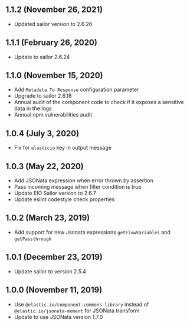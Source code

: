 ## 1.1.2 (November 26, 2021)

* Updated sailor version to 2.6.26

## 1.1.1 (February 26, 2020)

* Update to sailor 2.6.24

## 1.1.0 (November 15, 2020)

* Add `Metadata To Response` configuration parameter
* Upgrade to sailor 2.6.18
* Annual audit of the component code to check if it exposes a sensitive data in the logs
* Annual npm vulnerabilities audit

## 1.0.4 (July 3, 2020)

* Fix for `elasticio` key in output message

## 1.0.3 (May 22, 2020)

* Add JSONata expression when error thrown by assertion
* Pass incoming message when filter condition is true
* Update EIO Sailor version to 2.6.7
* Update eslint codestyle check properties

## 1.0.2 (March 23, 2019)

* Add support for new Jsonata expressions `getFlowVariables` and `getPassthrough`

## 1.0.1 (December 23, 2019)

* Update sailor to version 2.5.4

## 1.0.0 (November 11, 2019)

* Use `@elastic.io/component-commons-library` instead of `@elastic.io/jsonata-moment` for JSONata transform
* Update to use JSONata version 1.7.0
